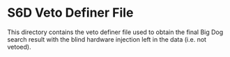 # S6D Veto Definer File

This directory contains the veto definer file used to obtain the final Big Dog
search result with the blind hardware injection left in the data (i.e. not 
vetoed).
